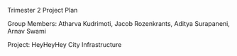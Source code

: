 Trimester 2 Project Plan

Group Members: Atharva Kudrimoti, Jacob Rozenkrants, Aditya Surapaneni, Arnav Swami

Project: HeyHeyHey City Infrastructure
